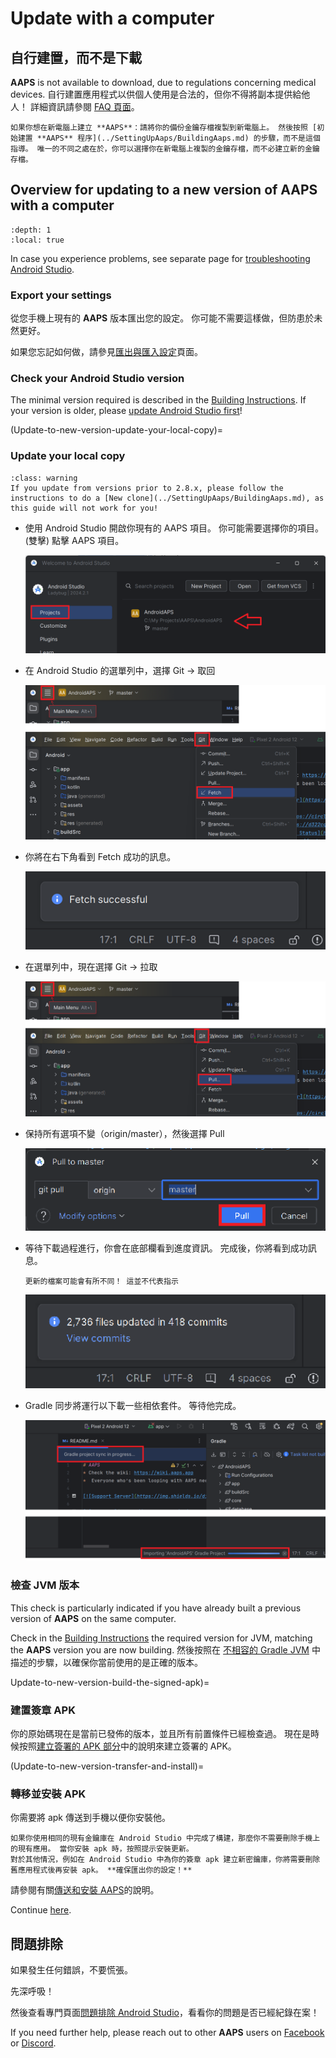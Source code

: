 # Update with a computer

## 自行建置，而不是下載

**AAPS** is not available to download, due to regulations concerning medical devices. 自行建置應用程式以供個人使用是合法的，但你不得將副本提供給他人！ 詳細資訊請參閱 [FAQ 頁面](../UsefulLinks/FAQ.md)。

```{note}
如果你想在新電腦上建立 **AAPS**：請將你的備份金鑰存檔複製到新電腦上。 然後按照 [初始建置 **AAPS** 程序](../SettingUpAaps/BuildingAaps.md) 的步驟，而不是這個指導。 唯一的不同之處在於，你可以選擇你在新電腦上複製的金鑰存檔，而不必建立新的金鑰存檔。
```

## Overview for updating to a new version of AAPS with a computer

```{contents} Steps for updating to a new version of AAPS
:depth: 1
:local: true
```

In case you experience problems, see separate page for [troubleshooting Android Studio](../GettingHelp/TroubleshootingAndroidStudio).

### Export your settings

從您手機上現有的 **AAPS** 版本匯出您的設定。 你可能不需要這樣做，但防患於未然更好。

如果您忘記如何做，請參見[匯出與匯入設定](ExportImportSettings.md)頁面。

### Check your Android Studio version

The minimal version required is described in the [Building Instructions](#Building-APK-recommended-specification-of-computer-for-building-apk-file). If your version is older, please [update Android Studio first](#Building-APK-install-android-studio)!

(Update-to-new-version-update-your-local-copy)=
### Update your local copy

```{admonition} WARNING
:class: warning
If you update from versions prior to 2.8.x, please follow the instructions to do a [New clone](../SettingUpAaps/BuildingAaps.md), as this guide will not work for you!
```

* 使用 Android Studio 開啟你現有的 AAPS 項目。 你可能需要選擇你的項目。 (雙擊) 點擊 AAPS 項目。

  ![Android Studio - 選擇項目](../images/update/01_ProjectSelection.png)

* 在 Android Studio 的選單列中，選擇 Git -> 取回

   ![Android Studio 選單 - Git - Fetch](../images/update/02_GitFetch.png)

* 你將在右下角看到 Fetch 成功的訊息。

   ![Android Studio 選單 - Git - Fetch 成功](../images/update/03_GitFetchSuccessful.png)

* 在選單列中，現在選擇 Git -> 拉取

   ![Android Studio 選單 - Git - Pull](../images/update/04_GitPull.png)

* 保持所有選項不變（origin/master），然後選擇 Pull

   ![Android Studio - Git - Pull 對話框](../images/update/05_GitPullOptions.png)

* 等待下載過程進行，你會在底部欄看到進度資訊。 完成後，你將看到成功訊息。

  ```{note}
  更新的檔案可能會有所不同！ 這並不代表指示
  ```

   ![Android Studio - Pull 成功](../images/update/06_GitPullSuccess.png)

* Gradle 同步將運行以下載一些相依套件。 等待他完成。

  ![Android Studio - Gradle Sync](../images/studioSetup/40_BackgroundTasks.png)

### 檢查 JVM 版本

This check is particularly indicated if you have already built a previous version of **AAPS** on the same computer.

Check in the [Building Instructions](#Building-APK-recommended-specification-of-computer-for-building-apk-file) the required version for JVM, matching the **AAPS** version you are now building. 然後按照在 [不相容的 Gradle JVM](#incompatible-gradle-jvm) 中描述的步驟，以確保你當前使用的是正確的版本。

Update-to-new-version-build-the-signed-apk)=
### 建置簽章 APK

你的原始碼現在是當前已發佈的版本，並且所有前置條件已經檢查過。 現在是時候按照[建立簽署的 APK 部分](#Building-APK-generate-signed-apk)中的說明來建立簽署的 APK。

(Update-to-new-version-transfer-and-install)=

### 轉移並安裝 APK
你需要將 apk 傳送到手機以便你安裝他。

```{note}
如果你使用相同的現有金鑰庫在 Android Studio 中完成了構建，那麼你不需要刪除手機上的現有應用。 當你安裝 apk 時，按照提示安裝更新。
對於其他情況，例如在 Android Studio 中為你的簽章 apk 建立新密鑰庫，你將需要刪除舊應用程式後再安裝 apk。 **確保匯出你的設定！**
```

請參閱有關[傳送和安裝 AAPS](../SettingUpAaps/TransferringAndInstallingAaps.md)的說明。

Continue [here](#Update-to-new-version-check-aaps-version-on-phone).

## 問題排除

如果發生任何錯誤，不要慌張。

先深呼吸！

然後查看專門頁面[問題排除 Android Studio](../GettingHelp/TroubleshootingAndroidStudio)，看看你的問題是否已經紀錄在案！

If you need further help, please reach out to other **AAPS** users on [Facebook](https://www.facebook.com/groups/AndroidAPSUsers) or [Discord](https://discord.gg/4fQUWHZ4Mw).